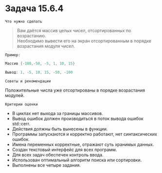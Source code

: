 # Задача 15.6.4
`Что нужно сделать`
>Вам даётся массив целых чисел, отсортированных по возрастанию. <br> Необходимо вывести его на экран отсортированным в порядке возрастания модуля чисел.

`Пример:`
```C++
Массив {-100,-50, -5, 1, 10, 15}

Вывод: 1, -5, 10, 15, -50, -100
```
`Советы и рекомендации`

Положительные числа уже отсортированы в порядке возрастания модулей.

`Критерии оценки`
* В циклах нет выхода за границы массивов.
* Вывод ошибок должен производиться в поток вывода ошибок std::cerr.
* Действия должны быть вынесены в функции.
* Программы запускаются и корректно работают, нет синтаксических ошибок.
* Имена переменных корректные, отражают суть хранимых данных.
* Создан текстовый интерфейс для всех программ.
* Для всех задач обеспечен контроль ввода.
* Использован оптимальный алгоритм поиска или сортировки.
* Выполнены все четыре задания.